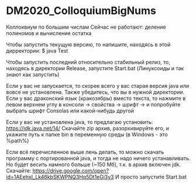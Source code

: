# DM2020_ColloquiumBigNums
Коллоквиум по большим числам
Сейчас не работают: деление полиномов и вычисление остатка


Чтобы запустить текущую версию, то напишите, находясь в этой дирректории:
$ java Test


Чтобы запустить последний относительно стабильный релиз, то, находясь в директории Release, запустите Start.bat (Линуксоиды и так знают как запустить)


Если у вас не запускается, то скорее всего у вас старая версия java или вовсе не установлена. Также убедитесь, что вы в нужной директории. Если у вас драконский язык (кракозябры) вместо текста, то нажмите в левом верхнем углу в консоли -> свойства -> шрифт -> и попробуйте выбрать шрифт Consolas или какой-нибудь другой

Если у вас не установлена java, то предлагаю установить:
https://jdk.java.net/14/
Скачайте zip архив, разорхивируйте его, и укажите путь к папке bin в переменную среды (в Windows - это %path%)


Если всё перечисленное выше лень делать, то можно скачать программу с портированной java, и тогда не надо ничего устанавливать. Но будет весить намного больше (~150 Мб), т.к. в архив включен jdk. Скачайте:
https://drive.google.com/open?id=1AEehxI_Lk46kbSKWPNQ3Hq5Dt1eGi3y3 
И просто запустите Start.bat
